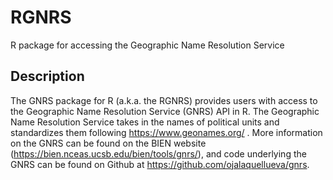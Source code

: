 # RGNRS
R package for accessing the Geographic Name Resolution Service

## Description
The GNRS package for R (a.k.a. the RGNRS) provides users with access to the Geographic Name Resolution Service (GNRS) API in R.
The Geographic Name Resolution Service takes in the names of political units and standardizes them following https://www.geonames.org/ .  More information on the GNRS can be found on the BIEN website (https://bien.nceas.ucsb.edu/bien/tools/gnrs/), and code underlying the GNRS can be found on Github at https://github.com/ojalaquellueva/gnrs.
